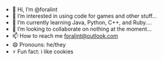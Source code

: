 - 👋 Hi, I’m @foralint
- 👀 I’m interested in using code for games and other stuff...
- 🌱 I’m currently learning Java, Python, C++, and Ruby....
- 💞️ I’m looking to collaborate on nothing at the moment...
- 📫 How to reach me foralint@outlook.com
- 😄 Pronouns: he/they
- ⚡ Fun fact: i like cookies
